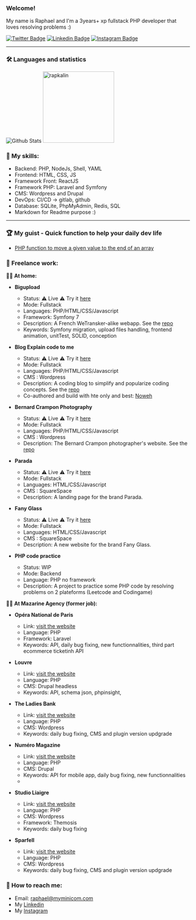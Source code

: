 ### Welcome!

My name is Raphael and I'm a 3years+ xp fullstack PHP developer that loves resolving problems :)

[![Twitter Badge](https://img.shields.io/badge/Twitter-1DA1F2?style=for-the-badge&logo=twitter&logoColor=white)](https://www.twitter.com/bonjour_raphael/)
[![Linkedin Badge](https://img.shields.io/badge/LinkedIn-0077B5?style=for-the-badge&logo=linkedin&logoColor=white)](https://www.linkedin.com/in/r-kalinowski/)
[![Instagram Badge](https://img.shields.io/badge/Instagram-E4405F?style=for-the-badge&logo=instagram&logoColor=white)](https://www.instagram.com/rapkalin/)

---

### 🛠 Languages and statistics

<div align="left">
  <img src="https://github-readme-stats-sigma-five.vercel.app/api?username=rapkalin&show_icons=true&theme=graywhite" alt="Github Stats" />
  <img src="https://github-readme-stats-sigma-five.vercel.app/api/top-langs/?username=rapkalin&layout=compact" alt="rapkalin" height="195"/>  
</div>

### 🌱 My skills:
  - Backend: PHP, NodeJs, Shell, YAML
  - Frontend: HTML, CSS, JS
  - Framework Front: ReactJS
  - Framework PHP: Laravel and Symfony
  - CMS: Wordpress and Drupal
  - DevOps: CI/CD -> gitlab, github
  - Database: SQLite, PhpMyAdmin, Redis, SQL
  - Markdown for Readme purpose :)

---

### 🏆 My guist - Quick function to help your daily dev life
  - [PHP function to move a given value to the end of an array](https://gist.github.com/Rapkalin/e5ffd96f631b4314db5ae1256446cccf)


### 🔭 Freelance work:
:lotus_position_man: __At home:__<br>

- __Bigupload__
  - Status: :warning: Live :warning: Try it [here](https://bigupload.myminicom.com/)
  - Mode: Fullstack
  - Languages: PHP/HTML/CSS/Javascript
  - Framework: Symfony 7
  - Description: A French WeTransker-alike webapp. See the [repo](https://github.com/Rapkalin/bigupload)
  - Keywords: Symfony migration, upload files handling, frontend animation, unitTest, SOLID, conception

- __Blog Explain code to me__
  - Status: :warning: Live :warning: Try it [here](https://explain.code-to.me/)
  - Mode: Fullstack
  - Languages: PHP/HTML/CSS/Javascript
  - CMS : Wordpress
  - Description: A coding blog to simplify and popularize coding concepts. See the [repo](https://github.com/Rapkalin/explain-code)
  - Co-authored and build with hte only and best: [Noweh](https://github.com/noweh)

- __Bernard Crampon Photography__
  - Status: :warning: Live :warning: Try it [here](https://www.bcramponphoto.com)
  - Mode: Fullstack
  - Languages: PHP/HTML/CSS/Javascript
  - CMS : Wordpress
  - Description: The Bernard Crampon photographer's website. See the [repo](https://github.com/Rapkalin/bcrampon-photos)

- __Parada__
  - Status: :warning: Live :warning: Try it [here](https://www.parada.club/)
  - Mode: Fullstack
  - Languages: HTML/CSS/Javascript
  - CMS : SquareSpace
  - Description: A landing page for the brand Parada.

- __Fany Glass__
  - Status: :warning: Live :warning: Try it [here](https://www.fany-glass.fr/)
  - Mode: Fullstack
  - Languages: HTML/CSS/Javascript
  - CMS : SquareSpace
  - Description: A new website for the brand Fany Glass.

- __PHP code practice__
  - Status: WIP
  - Mode: Backend
  - Language: PHP no framework
  - Description: A project to practice some PHP code by resolving problems on 2 plateforms (Leetcode and Codingame) <br>
 
   
:technologist: __At Mazarine Agency (former job):__<br>

- __Opéra National de Paris__
  - Link: [visit the website](https://www.operadeparis.fr/)<br>
  - Language: PHP
  - Framework: Laravel
  - Keywords: API, daily bug fixing, new functionnalities, third part ecommerce ticketinh API
    
- __Louvre__
  - Link: [visit the website](https://www.louvre.fr/)<br>
  - Language: PHP
  - CMS: Drupal headless
  - Keywords: API, schema json, phpinsight, 

- __The Ladies Bank__
  - Link: [visit the website](https://www.ladiesbank.fr/)<br>
  - Language: PHP
  - CMS: Wordpress
  - Keywords: daily bug fixing, CMS and plugin version updgrade
  
- __Numéro Magazine__
  - Link: [visit the website](https://www.numero.com/fr)<br>
  - Language: PHP
  - CMS: Drupal
  - Keywords: API for mobile app, daily bug fixing, new functionnalities
  - 
- __Studio Liaigre__
  - Link: [visit the website](https://www.studioliaigre.com/fr/)<br>
  - Language: PHP
  - CMS: Wordpress
  - Framework: Themosis
  - Keywords: daily bug fixing

- __Sparfell__
  - Link: [visit the website](https://www.sparfell.aero/)<br>
  - Language: PHP
  - CMS: Wordpress
  - Keywords: daily bug fixing, CMS and plugin version updgrade

### 💬 How to reach me:
  - Email: [raphael@myminicom.com](mailto:raphael@myminicom.com)
  - My [Linkedin](https://www.linkedin.com/in/r-kalinowski/)
  - My [Instagram](https://www.instagram.com/rapkalin)

